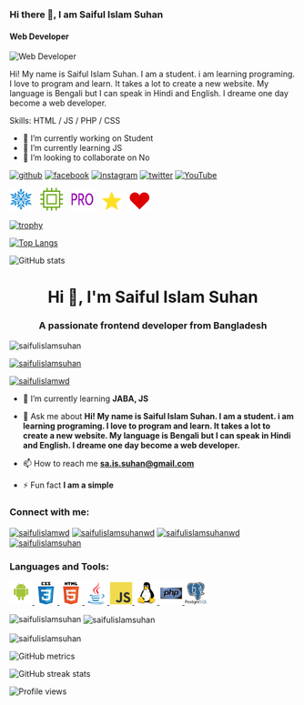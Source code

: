 

<!--
**saifulislamsuhan/saifulislamsuhan** is a ✨ _special_ ✨ repository because its `README.md` (this file) appears on your GitHub profile.

Here are some ideas to get you started:

- 🔭 I’m currently working on ...
- 🌱 I’m currently learning ...
- 👯 I’m looking to collaborate on ...
- 🤔 I’m looking for help with ...
- 💬 Ask me about ...
- 📫 How to reach me: ...
- 😄 Pronouns: ...
- ⚡ Fun fact: ...
-->
### Hi there 👋, I am Saiful Islam Suhan 
#### Web Developer
![Web Developer](https://arturssmirnovs.github.io/github-profile-readme-generator/images/banner.png)

Hi! My name is Saiful Islam Suhan. I am a student. i am learning programing. I love to program and learn. It takes a lot to create a new website. My language is Bengali but I can speak in Hindi and English. I dreame one day become a web developer.

Skills: HTML / JS / PHP / CSS

- 🔭 I’m currently working on Student 
- 🌱 I’m currently learning JS 
- 👯 I’m looking to collaborate on No 


[<img src='https://cdn.jsdelivr.net/npm/simple-icons@3.0.1/icons/github.svg' alt='github' height='40'>](https://github.com/saifulislamsuhan)  [<img src='https://cdn.jsdelivr.net/npm/simple-icons@3.0.1/icons/facebook.svg' alt='facebook' height='40'>](https://www.facebook.com/saifulislamsuhanwd)  [<img src='https://cdn.jsdelivr.net/npm/simple-icons@3.0.1/icons/instagram.svg' alt='instagram' height='40'>](https://www.instagram.com/saifulislamsuhanwd/)  [<img src='https://cdn.jsdelivr.net/npm/simple-icons@3.0.1/icons/twitter.svg' alt='twitter' height='40'>](https://twitter.com/saifulislamwd)  [<img src='https://cdn.jsdelivr.net/npm/simple-icons@3.0.1/icons/youtube.svg' alt='YouTube' height='40'>](https://www.youtube.com/channel/SaifulIslamSuhan)  

<a href='https://archiveprogram.github.com/'><img src='https://raw.githubusercontent.com/acervenky/animated-github-badges/master/assets/acbadge.gif' width='40' height='40'></a> <a href='https://docs.github.com/en/developers'><img src='https://raw.githubusercontent.com/acervenky/animated-github-badges/master/assets/devbadge.gif' width='40' height='40'></a> <a href='https://github.com/pricing'><img src='https://raw.githubusercontent.com/acervenky/animated-github-badges/master/assets/pro.gif' width='40' height='40'></a> <a href='https://stars.github.com/'><img src='https://raw.githubusercontent.com/acervenky/animated-github-badges/master/assets/starbadge.gif' width='35' height='35'></a> <a href='https://docs.github.com/en/github/supporting-the-open-source-community-with-github-sponsors'><img src='https://raw.githubusercontent.com/acervenky/animated-github-badges/master/assets/sponsorbadge.gif' width='35' height='35'></a> 

[![trophy](https://github-profile-trophy.vercel.app/?username=saifulislamsuhan)](https://github.com/ryo-ma/github-profile-trophy)

[![Top Langs](https://github-readme-stats.vercel.app/api/top-langs/?username=saifulislamsuhan)](https://github.com/anuraghazra/github-readme-stats)

![GitHub stats](https://github-readme-stats.vercel.app/api?username=saifulislamsuhan&show_icons=true&count_private=true)  
<h1 align="center">Hi 👋, I'm Saiful Islam Suhan</h1>
<h3 align="center">A passionate frontend developer from Bangladesh</h3>

<p align="left"> <img src="https://komarev.com/ghpvc/?username=saifulislamsuhan&label=Profile%20views&color=0e75b6&style=flat" alt="saifulislamsuhan" /> </p>

<p align="left"> <a href="https://github.com/ryo-ma/github-profile-trophy"><img src="https://github-profile-trophy.vercel.app/?username=saifulislamsuhan" alt="saifulislamsuhan" /></a> </p>

<p align="left"> <a href="https://twitter.com/saifulislamwd" target="blank"><img src="https://img.shields.io/twitter/follow/saifulislamwd?logo=twitter&style=for-the-badge" alt="saifulislamwd" /></a> </p>

- 🌱 I’m currently learning **JABA, JS**

- 💬 Ask me about **Hi! My name is Saiful Islam Suhan. I am a student. i am learning programing. I love to program and learn. It takes a lot to create a new website. My language is Bengali but I can speak in Hindi and English. I dreame one day become a web developer.**

- 📫 How to reach me **sa.is.suhan@gmail.com**

- ⚡ Fun fact **I am a simple**

<h3 align="left">Connect with me:</h3>
<p align="left">
<a href="https://twitter.com/saifulislamwd" target="blank"><img align="center" src="https://raw.githubusercontent.com/rahuldkjain/github-profile-readme-generator/master/src/images/icons/Social/twitter.svg" alt="saifulislamwd" height="30" width="40" /></a>
<a href="https://fb.com/saifulislamsuhanwd" target="blank"><img align="center" src="https://raw.githubusercontent.com/rahuldkjain/github-profile-readme-generator/master/src/images/icons/Social/facebook.svg" alt="saifulislamsuhanwd" height="30" width="40" /></a>
<a href="https://instagram.com/saifulislamsuhanwd" target="blank"><img align="center" src="https://raw.githubusercontent.com/rahuldkjain/github-profile-readme-generator/master/src/images/icons/Social/instagram.svg" alt="saifulislamsuhanwd" height="30" width="40" /></a>
<a href="https://www.youtube.com/c/saifulislamsuhan" target="blank"><img align="center" src="https://raw.githubusercontent.com/rahuldkjain/github-profile-readme-generator/master/src/images/icons/Social/youtube.svg" alt="saifulislamsuhan" height="30" width="40" /></a>
</p>

<h3 align="left">Languages and Tools:</h3>
<p align="left"> <a href="https://developer.android.com" target="_blank" rel="noreferrer"> <img src="https://raw.githubusercontent.com/devicons/devicon/master/icons/android/android-original-wordmark.svg" alt="android" width="40" height="40"/> </a> <a href="https://www.w3schools.com/css/" target="_blank" rel="noreferrer"> <img src="https://raw.githubusercontent.com/devicons/devicon/master/icons/css3/css3-original-wordmark.svg" alt="css3" width="40" height="40"/> </a> <a href="https://www.w3.org/html/" target="_blank" rel="noreferrer"> <img src="https://raw.githubusercontent.com/devicons/devicon/master/icons/html5/html5-original-wordmark.svg" alt="html5" width="40" height="40"/> </a> <a href="https://www.java.com" target="_blank" rel="noreferrer"> <img src="https://raw.githubusercontent.com/devicons/devicon/master/icons/java/java-original.svg" alt="java" width="40" height="40"/> </a> <a href="https://developer.mozilla.org/en-US/docs/Web/JavaScript" target="_blank" rel="noreferrer"> <img src="https://raw.githubusercontent.com/devicons/devicon/master/icons/javascript/javascript-original.svg" alt="javascript" width="40" height="40"/> </a> <a href="https://www.linux.org/" target="_blank" rel="noreferrer"> <img src="https://raw.githubusercontent.com/devicons/devicon/master/icons/linux/linux-original.svg" alt="linux" width="40" height="40"/> </a> <a href="https://www.php.net" target="_blank" rel="noreferrer"> <img src="https://raw.githubusercontent.com/devicons/devicon/master/icons/php/php-original.svg" alt="php" width="40" height="40"/> </a> <a href="https://www.postgresql.org" target="_blank" rel="noreferrer"> <img src="https://raw.githubusercontent.com/devicons/devicon/master/icons/postgresql/postgresql-original-wordmark.svg" alt="postgresql" width="40" height="40"/> </a> </p>

<p><img align="left" src="https://github-readme-stats.vercel.app/api/top-langs?username=saifulislamsuhan&show_icons=true&locale=en&layout=compact" alt="saifulislamsuhan" /></p>

<p>&nbsp;<img align="center" src="https://github-readme-stats.vercel.app/api?username=saifulislamsuhan&show_icons=true&locale=en" alt="saifulislamsuhan" /></p>

<p><img align="center" src="https://github-readme-streak-stats.herokuapp.com/?user=saifulislamsuhan&" alt="saifulislamsuhan" /></p>

![GitHub metrics](https://metrics.lecoq.io/saifulislamsuhan)  

![GitHub streak stats](https://github-readme-streak-stats.herokuapp.com/?user=saifulislamsuhan)  

![Profile views](https://gpvc.arturio.dev/saifulislamsuhan)  
